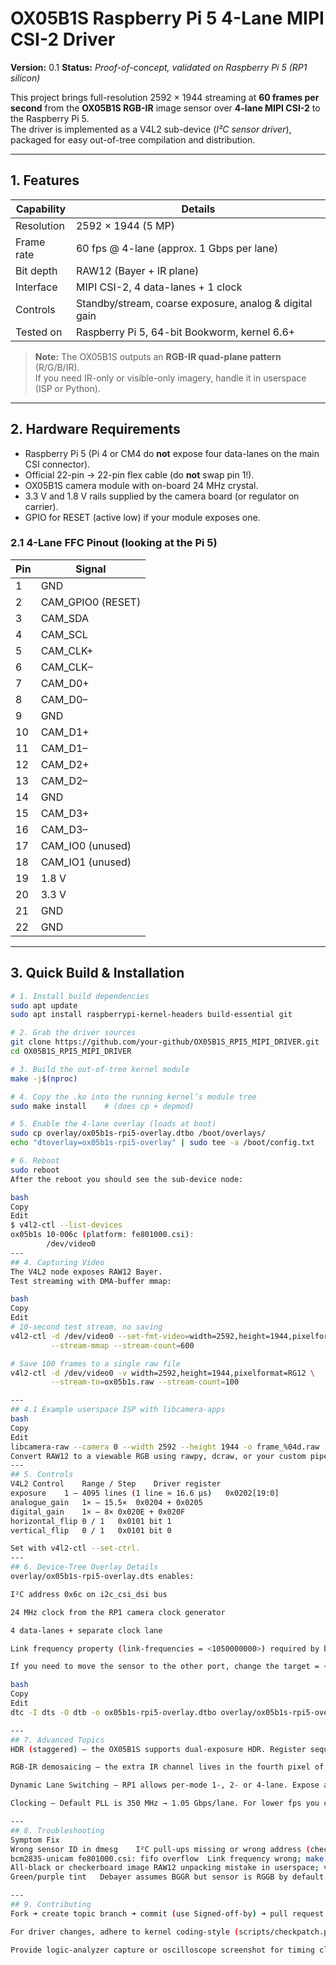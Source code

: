 # OX05B1S Raspberry Pi 5 4-Lane MIPI CSI-2 Driver
**Version:** 0.1   **Status:** *Proof-of-concept, validated on Raspberry Pi 5 (RP1 silicon)*  

This project brings full-resolution 2592 × 1944 streaming at **60 frames per second** from the **OX05B1S RGB-IR** image sensor over **4-lane MIPI CSI-2** to the Raspberry Pi 5.  
The driver is implemented as a V4L2 sub-device (*I²C sensor driver*), packaged for easy out-of-tree compilation and distribution.

---

## 1. Features
| Capability | Details |
|------------|---------|
| Resolution | 2592 × 1944 (5 MP) |
| Frame rate | 60 fps @ 4-lane (approx. 1 Gbps per lane) |
| Bit depth  | RAW12 (Bayer + IR plane) |
| Interface  | MIPI CSI-2, 4 data-lanes + 1 clock |
| Controls   | Standby/stream, coarse exposure, analog & digital gain |
| Tested on  | Raspberry Pi 5, 64-bit Bookworm, kernel 6.6+ |

> **Note:** The OX05B1S outputs an **RGB-IR quad-plane pattern** (R/G/B/IR).  
> If you need IR-only or visible-only imagery, handle it in userspace (ISP or Python).

---

## 2. Hardware Requirements
* Raspberry Pi 5 (Pi 4 or CM4 do **not** expose four data-lanes on the main CSI connector).  
* Official 22-pin → 22-pin flex cable (do **not** swap pin 1!).  
* OX05B1S camera module with on-board 24 MHz crystal.  
* 3.3 V and 1.8 V rails supplied by the camera board (or regulator on carrier).  
* GPIO for RESET (active low) if your module exposes one.

### 2.1 4-Lane FFC Pinout (looking at the Pi 5)
| Pin | Signal             |
|-----|--------------------|
|  1  | GND                |
|  2  | CAM_GPIO0 (RESET)  |
|  3  | CAM_SDA            |
|  4  | CAM_SCL            |
|  5  | CAM_CLK+           |
|  6  | CAM_CLK–           |
|  7  | CAM_D0+            |
|  8  | CAM_D0–            |
|  9  | GND                |
| 10  | CAM_D1+            |
| 11  | CAM_D1–            |
| 12  | CAM_D2+            |
| 13  | CAM_D2–            |
| 14  | GND                |
| 15  | CAM_D3+            |
| 16  | CAM_D3–            |
| 17  | CAM_IO0 (unused)   |
| 18  | CAM_IO1 (unused)   |
| 19  | 1.8 V              |
| 20  | 3.3 V              |
| 21  | GND                |
| 22  | GND                |

---

## 3. Quick Build & Installation

```bash
# 1. Install build dependencies
sudo apt update
sudo apt install raspberrypi-kernel-headers build-essential git

# 2. Grab the driver sources
git clone https://github.com/your-github/OX05B1S_RPI5_MIPI_DRIVER.git
cd OX05B1S_RPI5_MIPI_DRIVER

# 3. Build the out-of-tree kernel module
make -j$(nproc)

# 4. Copy the .ko into the running kernel’s module tree
sudo make install    # (does cp + depmod)

# 5. Enable the 4-lane overlay (loads at boot)
sudo cp overlay/ox05b1s-rpi5-overlay.dtbo /boot/overlays/
echo "dtoverlay=ox05b1s-rpi5-overlay" | sudo tee -a /boot/config.txt

# 6. Reboot
sudo reboot
After the reboot you should see the sub-device node:

bash
Copy
Edit
$ v4l2-ctl --list-devices
ox05b1s 10-006c (platform: fe801000.csi):
        /dev/video0
---
## 4. Capturing Video
The V4L2 node exposes RAW12 Bayer.
Test streaming with DMA-buffer mmap:

bash
Copy
Edit
# 10-second test stream, no saving
v4l2-ctl -d /dev/video0 --set-fmt-video=width=2592,height=1944,pixelformat=RG12 \
         --stream-mmap --stream-count=600

# Save 100 frames to a single raw file
v4l2-ctl -d /dev/video0 -v width=2592,height=1944,pixelformat=RG12 \
         --stream-to=ox05b1s.raw --stream-count=100

---
## 4.1 Example userspace ISP with libcamera-apps
bash
Copy
Edit
libcamera-raw --camera 0 --width 2592 --height 1944 -o frame_%04d.raw
Convert RAW12 to a viewable RGB using rawpy, dcraw, or your custom pipeline.
---
## 5. Controls
V4L2 Control	Range / Step	Driver register
exposure	1 – 4095 lines (1 line ≈ 16.6 µs)	0x0202[19:0]
analogue_gain	1× – 15.5×	0x0204 + 0x0205
digital_gain	1× – 8×	0x020E + 0x020F
horizontal_flip	0 / 1	0x0101 bit 1
vertical_flip	0 / 1	0x0101 bit 0

Set with v4l2-ctl --set-ctrl.
---
## 6. Device-Tree Overlay Details
overlay/ox05b1s-rpi5-overlay.dts enables:

I²C address 0x6c on i2c_csi_dsi bus

24 MHz clock from the RP1 camera clock generator

4 data-lanes + separate clock lane

Link frequency property (link-frequencies = <1050000000>) required by bcm2835-unicam.

If you need to move the sensor to the other port, change the target = <&csi> and the GPIO numbers, then re-compile:

bash
Copy
Edit
dtc -I dts -O dtb -o ox05b1s-rpi5-overlay.dtbo overlay/ox05b1s-rpi5-overlay.dts

---
## 7. Advanced Topics
HDR (staggered) – the OX05B1S supports dual-exposure HDR. Register sequences are not yet merged; contributions welcome!

RGB-IR demosaicing – the extra IR channel lives in the fourth pixel of each quad. Sample Python (NumPy) script in examples/ shows how to split visible/IR planes.

Dynamic Lane Switching – RP1 allows per-mode 1-, 2- or 4-lane. Expose additional modes by duplicating the ox05b1s_mode struct array and adjusting HTS/VTS/PCLK.

Clocking – Default PLL is 350 MHz → 1.05 Gbps/lane. For lower fps you can drop to 27 MHz xvclk and halve the link.

---
## 8. Troubleshooting
Symptom	Fix
Wrong sensor ID in dmesg	I²C pull-ups missing or wrong address (check i2cdetect -y 10).
bcm2835-unicam fe801000.csi: fifo overflow	Link frequency wrong; make sure /bits/ 64 <1050000000> matches pclk × bits / 4 lanes.
All-black or checkerboard image	RAW12 unpacking mistake in userspace; verify byte ordering (little-endian LSByte first).
Green/purple tint	Debayer assumes BGGR but sensor is RGGB by default. Override --awbgain or remap Bayer pattern.

---
## 9. Contributing
Fork ➜ create topic branch ➜ commit (use Signed-off-by) ➜ pull request.

For driver changes, adhere to kernel coding-style (scripts/checkpatch.pl).

Provide logic-analyzer capture or oscilloscope screenshot for timing claims.

